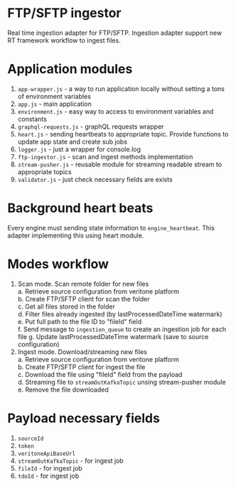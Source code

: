 # FTP/SFTP ingestor

Real time ingestion adapter for FTP/SFTP. Ingestion adapter support new RT framework workflow to ingest files.

# Application modules

1. `app-wrapper.js` - a way to run application locally without setting a tons of environment variables
2. `app.js` - main application
3. `environment.js` - easy way to access to environment variables and constants
4. `graphql-requests.js` - graphQL requests wrapper
5. `heart.js` - sending heartbeats to appropriate topic. Provide functions to update app state and create sub jobs
6. `logger.js` - just a wrapper for console.log
7. `ftp-ingestor.js` - scan and ingest methods implementation
8. `stream-pusher.js` - reusable module for streaming readable stream to appropriate topics
9. `validator.js` - just check necessary fields are exists 

# Background heart beats
Every engine must sending state information to `engine_heartbeat`.
This adapter implementing this using heart module.

# Modes workflow
1. Scan mode. Scan remote folder for new files  
    a. Retrieve source configuration from veritone platform   
    b. Create FTP/SFTP client for scan the folder   
    c. Get all files stored in the folder   
    d. Filter files already ingested (by lastProcessedDateTime watermark)     
    e. Put full path to the file ID to "fileId" field  
    f. Send message to `ingestion_queue` to create an ingestion job for each file
    g. Update lastProcessedDateTime watermark (save to source configuration) 
2. Ingest mode. Download/streaming new files    
    a. Retrieve source configuration from veritone platform   
    b. Create FTP/SFTP client for ingest the file   
    c. Download the file using "fileId" field from the payload   
    d. Streaming file to `streamOutKafkaTopic` unsing stream-pusher module
    e. Remove the file downloaded  

# Payload necessary fields

1. `sourceId`
2. `token`
3. `veritoneApiBaseUrl`
4. `streamOutKafkaTopic` - for ingest job
5. `fileId` - for ingest job
6. `tdoId` - for ingest job